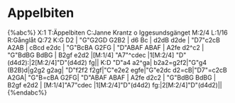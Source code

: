 # Appelbiten

{%abc%}
X:1
T:Äppelbiten
C:Janne Krantz o Iggesundsgänget
M:2/4
L:1/16
R:Gånglåt
Q:72
K:G
D2 | "G"G2GD G2B2 | d6     Bc | d2dB d2de | "D7"c2cB A2AB |
cBcd e2dc | "G"BcBA G2FG | "D"ABAF ABAF | A2fe d2^c2 |
"G"BdBG BdBG | B2gf e2d2 |[M:1/4] "A7"^cdec |1[M:2/4] "D"(d4d2):|2[M:2/4]"D"(d4d2) fg||
K:D
"D"a4 a2^ga| b2a2=g2f2|"G"g4 (B2B)d|g2g2 g2ag|
"D"f2f2 f2gf|"C"e2e2 egfe|"G"e2dc d2=cB|"D7"=c2cB A2GA|
"G"B=cBA G2FG| "D"ABAF ABAF | A2fe d2c2 |
"G"BdBG BdBG | B2gf e2d2 | [M:1/4]"A7"cdec |1[M:2/4]"D"(d4d2) fg:|2[M:2/4]"D"(d4d2)||
{%endabc%}
